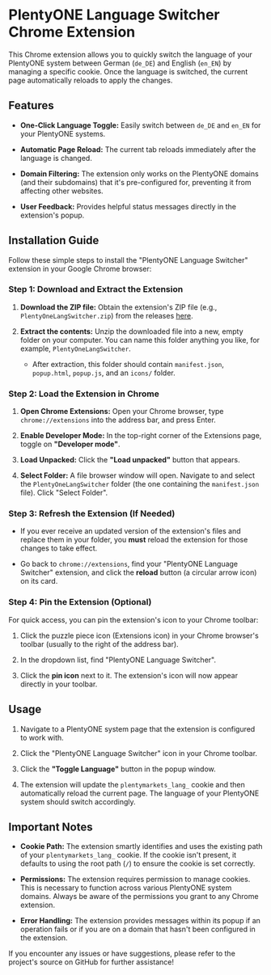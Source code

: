 # PlentyONE Language Switcher Chrome Extension

This Chrome extension allows you to quickly switch the language of your PlentyONE system between German (`de_DE`) and English (`en_EN`) by managing a specific cookie. Once the language is switched, the current page automatically reloads to apply the changes.

## Features

* **One-Click Language Toggle:** Easily switch between `de_DE` and `en_EN` for your PlentyONE systems.

* **Automatic Page Reload:** The current tab reloads immediately after the language is changed.

* **Domain Filtering:** The extension only works on the PlentyONE domains (and their subdomains) that it's pre-configured for, preventing it from affecting other websites.

* **User Feedback:** Provides helpful status messages directly in the extension's popup.

## Installation Guide

Follow these simple steps to install the "PlentyONE Language Switcher" extension in your Google Chrome browser:

### Step 1: Download and Extract the Extension

1.  **Download the ZIP file:** Obtain the extension's ZIP file (e.g., `PlentyOneLangSwitcher.zip`) from the releases [here](https://github.com/mbirnbach/PlentyONE-Language-Changer/releases/latest).

2.  **Extract the contents:** Unzip the downloaded file into a new, empty folder on your computer. You can name this folder anything you like, for example, `PlentyOneLangSwitcher`.

    * After extraction, this folder should contain `manifest.json`, `popup.html`, `popup.js`, and an `icons/` folder.

### Step 2: Load the Extension in Chrome

1.  **Open Chrome Extensions:** Open your Chrome browser, type `chrome://extensions` into the address bar, and press Enter.

2.  **Enable Developer Mode:** In the top-right corner of the Extensions page, toggle on **"Developer mode"**.

3.  **Load Unpacked:** Click the **"Load unpacked"** button that appears.

4.  **Select Folder:** A file browser window will open. Navigate to and select the `PlentyOneLangSwitcher` folder (the one containing the `manifest.json` file). Click "Select Folder".

### Step 3: Refresh the Extension (If Needed)

* If you ever receive an updated version of the extension's files and replace them in your folder, you **must** reload the extension for those changes to take effect.

* Go back to `chrome://extensions`, find your "PlentyONE Language Switcher" extension, and click the **reload** button (a circular arrow icon) on its card.

### Step 4: Pin the Extension (Optional)

For quick access, you can pin the extension's icon to your Chrome toolbar:

1.  Click the puzzle piece icon (Extensions icon) in your Chrome browser's toolbar (usually to the right of the address bar).

2.  In the dropdown list, find "PlentyONE Language Switcher".

3.  Click the **pin icon** next to it. The extension's icon will now appear directly in your toolbar.

## Usage

1.  Navigate to a PlentyONE system page that the extension is configured to work with.

2.  Click the "PlentyONE Language Switcher" icon in your Chrome toolbar.

3.  Click the **"Toggle Language"** button in the popup window.

4.  The extension will update the `plentymarkets_lang_` cookie and then automatically reload the current page. The language of your PlentyONE system should switch accordingly.

## Important Notes

* **Cookie Path:** The extension smartly identifies and uses the existing path of your `plentymarkets_lang_` cookie. If the cookie isn't present, it defaults to using the root path (`/`) to ensure the cookie is set correctly.

* **Permissions:** The extension requires permission to manage cookies. This is necessary to function across various PlentyONE system domains. Always be aware of the permissions you grant to any Chrome extension.

* **Error Handling:** The extension provides messages within its popup if an operation fails or if you are on a domain that hasn't been configured in the extension.

If you encounter any issues or have suggestions, please refer to the project's source on GitHub for further assistance!
